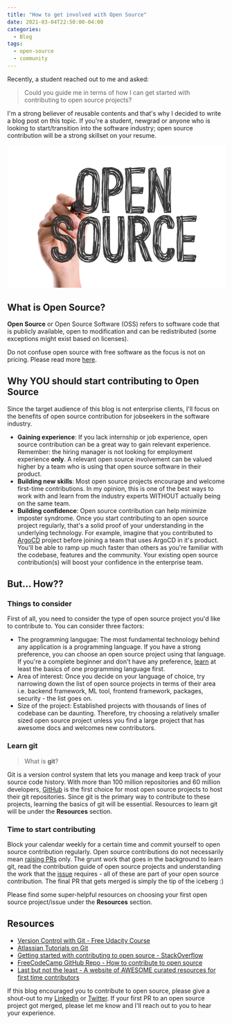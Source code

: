 ```yaml
---
title: "How to get involved with Open Source"
date: 2021-03-04T22:50:00-04:00
categories:
  - Blog
tags:
  - open-source
  - community
---
```


Recently, a student reached out to me and asked:
> Could you guide me in terms of how I can get started with contributing to open source projects?

I'm a strong believer of reusable contents and that's why I decided to write a blog post on this topic. If you're a student, newgrad or anyone who is looking to start/transition into the software industry; open source contribution will be a strong skillset on your resume. 

![Open Source](/assets/images/open-source.jpeg)

## What is Open Source?

**Open Source** or Open Source Software (OSS) refers to software code that is publicly available, open to modification and can be redistributed (some exceptions might exist based on licenses).

Do not confuse open source with free software as the focus is not on pricing. Please read more [here](https://www.gnu.org/philosophy/open-source-misses-the-point.en.html#:~:text=Nearly%20all%20open%20source%20software,version%20and%20using%20it%20privately.). 

## Why YOU should start contributing to Open Source

Since the target audience of this blog is not enterprise clients, I'll focus on the benefits of open source contribution for jobseekers in the software industry. 

- **Gaining experience**: If you lack internship or job experience, open source contribution can be a great way to gain relevant experience. Remember: the hiring manager is not looking for employment experience **only**. A relevant open source involvement can be valued higher by a team who is using that open source software in their product.
- **Building new skills**: Most open source projects encourage and welcome first-time contributions. In my opinion, this is one of the best ways to work with and learn from the industry experts WITHOUT actually being on the same team.
- **Building confidence**: Open source contribution can help minimize imposter syndrome. Once you start contributing to an open source project regularly, that's a solid proof of your understanding in the underlying technology. For example, imagine that you contributed to [ArgoCD](https://argoproj.github.io/argo-cd/) project before joining a team that uses ArgoCD in it's product. You'll be able to ramp up much faster than others as you're familiar with the codebase, features and the community. Your existing open source contribution(s) will boost your confidence in the enterprise team. 

## But... How??

### Things to consider

First of all, you need to consider the type of open source project you'd like to contribute to. You can consider three factors:

- The programming langugae: The most fundamental technology behind any application is a programming language. If you have a strong preference, you can choose an open source project using that language. If you're a complete beginner and don't have any preference, [learn](https://freecodecamp.org) at least the basics of one programming language first. 
- Area of interest: Once you decide on your language of choice, try narrowing down the list of open source projects in terms of their area i.e. backend framework, ML tool, frontend framework, packages, security - the list goes on. 
- Size of the project: Established projects with thousands of lines of codebase can be daunting. Therefore, try choosing a relatively smaller sized open source project unless you find a large project that has awesome docs and welcomes new contributors. 

### Learn git

> What is **git**? 

Git is a version control system that lets you manage and keep track of your source code history. With more than 100 million repositories and 60 million developers, [GitHub](https://github.com/) is the first choice for most open source projects to host their git repositories. Since git is the primary way to contribute to these projects, learning the basics of git will be essential. Resources to learn git will be under the **Resources** section.

### Time to start contributing

Block your calendar weekly for a certain time and commit yourself to open source contribution regularly. Open source contributions do not necessarily mean [raising PRs](https://docs.github.com/en/github/collaborating-with-issues-and-pull-requests/about-pull-requests#:~:text=Pull%20requests%20let%20you%20tell,merged%20into%20the%20base%20branch.) only. The grunt work that goes in the background to learn git, read the contribution guide of open source projects and understanding the work that the [issue](https://guides.github.com/features/issues/#:~:text=Issues%20are%20a%20great%20way,own%20section%20in%20every%20repository.) requires - all of these are part of your open source contribution. The final PR that gets merged is simply the tip of the iceberg :)

Please find some super-helpful resources on choosing your first open source project/issue under the **Resources** section.

## Resources

- [Version Control with Git - Free Udacity Course](https://www.udacity.com/course/version-control-with-git--ud123)
- [Atlassian Tutorials on Git](https://www.atlassian.com/git)
- [Getting started with contributing to open source - StackOverflow](https://stackoverflow.blog/2020/08/03/getting-started-with-contributing-to-open-source/)
- [FreeCodeCamp GitHub Repo - How to contribute to open source](https://github.com/freeCodeCamp/how-to-contribute-to-open-source)
- [Last but not the least - A website of AWESOME curated resources for first time contributors](https://www.firsttimersonly.com/)

If this blog encouraged you to contribute to open source, please give a shout-out to my [LinkedIn](https://www.linkedin.com/in/diahmed/) or [Twitter](https://twitter.com/DewanAhmed). If your first PR to an open source project got merged, please let me know and I'll reach out to you to hear your experience.